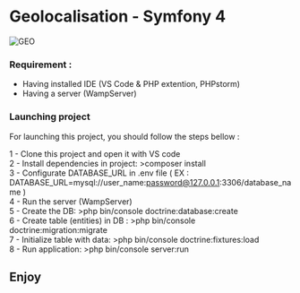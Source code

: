 # Geolocalisation - Symfony 4

![GEO](https://user-images.githubusercontent.com/45513715/57044635-1ae09a00-6c63-11e9-9a9d-68df028c1c63.png)

### Requirement :
- Having installed IDE (VS Code & PHP extention, PHPstorm)
- Having a server (WampServer)

### Launching project

For launching this project, you should follow the steps bellow :

1 - Clone this project and open it with VS code   
2 - Install dependencies in project: >composer install    
3 - Configurate DATABASE_URL in .env file ( EX : DATABASE_URL=mysql://user_name:password@127.0.0.1:3306/database_name )    
4 - Run the server (WampServer)    
5 - Create the DB: >php bin/console doctrine:database:create    
6 - Create table (entities) in DB : >php bin/console doctrine:migration:migrate    
7 - Initialize table with data: >php bin/console doctrine:fixtures:load    
8 - Run application: >php bin/console server:run    

## Enjoy
